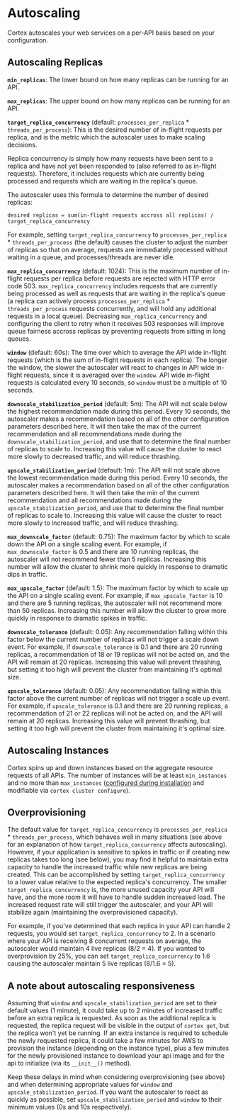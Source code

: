 # Autoscaling

Cortex autoscales your web services on a per-API basis based on your configuration.

## Autoscaling Replicas

**`min_replicas`**: The lower bound on how many replicas can be running for an API.

**`max_replicas`**: The upper bound on how many replicas can be running for an API.

**`target_replica_concurrency`** \(default: `processes_per_replica` \* `threads_per_process`\): This is the desired number of in-flight requests per replica, and is the metric which the autoscaler uses to make scaling decisions.

Replica concurrency is simply how many requests have been sent to a replica and have not yet been responded to \(also referred to as in-flight requests\). Therefore, it includes requests which are currently being processed and requests which are waiting in the replica's queue.

The autoscaler uses this formula to determine the number of desired replicas:

`desired replicas = sum(in-flight requests accross all replicas) / target_replica_concurrency`

For example, setting `target_replica_concurrency` to `processes_per_replica` \* `threads_per_process` \(the default\) causes the cluster to adjust the number of replicas so that on average, requests are immediately processed without waiting in a queue, and processes/threads are never idle.

**`max_replica_concurrency`** \(default: 1024\): This is the maximum number of in-flight requests per replica before requests are rejected with HTTP error code 503. `max_replica_concurrency` includes requests that are currently being processed as well as requests that are waiting in the replica's queue \(a replica can actively process `processes_per_replica` \* `threads_per_process` requests concurrently, and will hold any additional requests in a local queue\). Decreasing `max_replica_concurrency` and configuring the client to retry when it receives 503 responses will improve queue fairness accross replicas by preventing requests from sitting in long queues.

**`window`** \(default: 60s\): The time over which to average the API wide in-flight requests \(which is the sum of in-flight requests in each replica\). The longer the window, the slower the autoscaler will react to changes in API wide in-flight requests, since it is averaged over the `window`. API wide in-flight requests is calculated every 10 seconds, so `window` must be a multiple of 10 seconds.

**`downscale_stabilization_period`** \(default: 5m\): The API will not scale below the highest recommendation made during this period. Every 10 seconds, the autoscaler makes a recommendation based on all of the other configuration parameters described here. It will then take the max of the current recommendation and all recommendations made during the `downscale_stabilization_period`, and use that to determine the final number of replicas to scale to. Increasing this value will cause the cluster to react more slowly to decreased traffic, and will reduce thrashing.

**`upscale_stabilization_period`** \(default: 1m\): The API will not scale above the lowest recommendation made during this period. Every 10 seconds, the autoscaler makes a recommendation based on all of the other configuration parameters described here. It will then take the min of the current recommendation and all recommendations made during the `upscale_stabilization_period`, and use that to determine the final number of replicas to scale to. Increasing this value will cause the cluster to react more slowly to increased traffic, and will reduce thrashing.

**`max_downscale_factor`** \(default: 0.75\): The maximum factor by which to scale down the API on a single scaling event. For example, if `max_downscale_factor` is 0.5 and there are 10 running replicas, the autoscaler will not recommend fewer than 5 replicas. Increasing this number will allow the cluster to shrink more quickly in response to dramatic dips in traffic.

**`max_upscale_factor`** \(default: 1.5\): The maximum factor by which to scale up the API on a single scaling event. For example, if `max_upscale_factor` is 10 and there are 5 running replicas, the autoscaler will not recommend more than 50 replicas. Increasing this number will allow the cluster to grow more quickly in response to dramatic spikes in traffic.

**`downscale_tolerance`** \(default: 0.05\): Any recommendation falling within this factor below the current number of replicas will not trigger a scale down event. For example, if `downscale_tolerance` is 0.1 and there are 20 running replicas, a recommendation of 18 or 19 replicas will not be acted on, and the API will remain at 20 replicas. Increasing this value will prevent thrashing, but setting it too high will prevent the cluster from maintaining it's optimal size.

**`upscale_tolerance`** \(default: 0.05\): Any recommendation falling within this factor above the current number of replicas will not trigger a scale up event. For example, if `upscale_tolerance` is 0.1 and there are 20 running replicas, a recommendation of 21 or 22 replicas will not be acted on, and the API will remain at 20 replicas. Increasing this value will prevent thrashing, but setting it too high will prevent the cluster from maintaining it's optimal size.

## Autoscaling Instances

Cortex spins up and down instances based on the aggregate resource requests of all APIs. The number of instances will be at least `min_instances` and no more than `max_instances` \([configured during installation](../../cluster-management/config.md) and modifiable via `cortex cluster configure`\).

## Overprovisioning

The default value for `target_replica_concurrency` is `processes_per_replica` \* `threads_per_process`, which behaves well in many situations \(see above for an explanation of how `target_replica_concurrency` affects autoscaling\). However, if your application is sensitive to spikes in traffic or if creating new replicas takes too long \(see below\), you may find it helpful to maintain extra capacity to handle the increased traffic while new replicas are being created. This can be accomplished by setting `target_replica_concurrency` to a lower value relative to the expected replica's concurrency. The smaller `target_replica_concurrency` is, the more unused capacity your API will have, and the more room it will have to handle sudden increased load. The increased request rate will still trigger the autoscaler, and your API will stabilize again \(maintaining the overprovisioned capacity\).

For example, if you've determined that each replica in your API can handle 2 requests, you would set `target_replica_concurrency` to 2. In a scenario where your API is receiving 8 concurrent requests on average, the autoscaler would maintain 4 live replicas \(8/2 = 4\). If you wanted to overprovision by 25%, you can set `target_replica_concurrency` to 1.6 causing the autoscaler maintain 5 live replicas \(8/1.6 = 5\).

## A note about autoscaling responsiveness

Assuming that `window` and `upscale_stabilization_period` are set to their default values \(1 minute\), it could take up to 2 minutes of increased traffic before an extra replica is requested. As soon as the additional replica is requested, the replica request will be visible in the output of `cortex get`, but the replica won't yet be running. If an extra instance is required to schedule the newly requested replica, it could take a few minutes for AWS to provision the instance \(depending on the instance type\), plus a few minutes for the newly provisioned instance to download your api image and for the api to initialize \(via its `__init__()` method\).

Keep these delays in mind when considering overprovisioning \(see above\) and when determining appropriate values for `window` and `upscale_stabilization_period`. If you want the autoscaler to react as quickly as possible, set `upscale_stabilization_period` and `window` to their minimum values \(0s and 10s respectively\).

